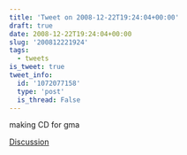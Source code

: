 ```yaml
---
title: 'Tweet on 2008-12-22T19:24:04+00:00'
draft: true
date: 2008-12-22T19:24:04+00:00
slug: '200812221924'
tags:
  - tweets
is_tweet: true
tweet_info:
  id: '1072077158'
  type: 'post'
  is_thread: False
---
```




making CD for gma

[Discussion](https://x.com/sytelus/status/1072077158)
